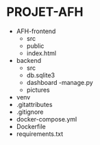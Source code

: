 # PROJET-AFH
- AFH-frontend
    - src
    - public
    - index.html
- backend
    - src
    - db.sqlite3
    - dashboard
    -manage.py
    - pictures
- venv
- .gitattributes
- .gitignore
- docker-compose.yml
- Dockerfile
- requirements.txt